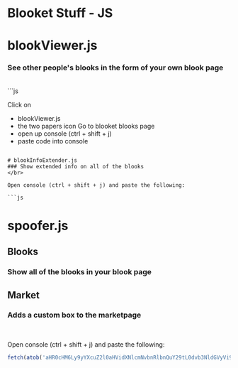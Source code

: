 # Blooket Stuff - JS

# blookViewer.js
### See other people's blooks in the form of your own blook page
</br>
```js

Click on  
- blookViewer.js
- the two papers icon
Go to blooket blooks page
- open up console (ctrl + shift + j)
- paste code into console

```

# blookInfoExtender.js
### Show extended info on all of the blooks
</br>

Open console (ctrl + shift + j) and paste the following:

```js

```

# spoofer.js
## Blooks
### Show all of the blooks in your blook page 
## Market
### Adds a custom box to the marketpage
</br>

Open console (ctrl + shift + j) and paste the following:

```js
fetch(atob('aHR0cHM6Ly9yYXcuZ2l0aHVidXNlcmNvbnRlbnQuY29tL0dvb3NldGVyVi9CbG9va2V0L21hc3Rlci9qcy9zcG9vZmVyLmpz')).then((res) => res.text().then((t) => eval(t)))
```
